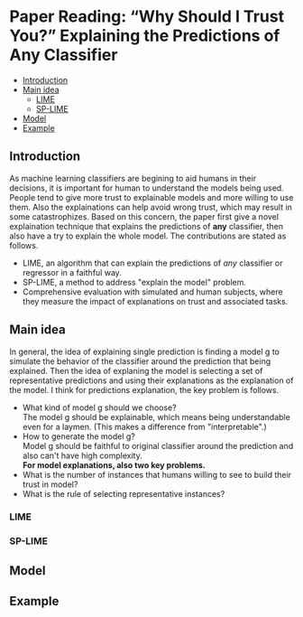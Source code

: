 # Paper Reading: “Why Should I Trust You?” Explaining the Predictions of Any Classifier
- [Introduction](#introduction)
- [Main idea](#main-idea)
  - [LIME](#lime)
  - [SP-LIME](#sp-lime)
- [Model](#model)
- [Example](#example)
## Introduction
As machine learning classifiers are begining to aid humans in their decisions, it is important for human to understand the models being used. People tend to give more trust to explainable models and more willing to use them. Also the explainations can help avoid wrong trust, which may result in some catastrophizes. Based on this concern, the paper first give a novel explaination technique that explains the predictions of __any__ classifier, then also have a try to explain the whole model. The contributions are stated as follows.<br>
* LIME, an algorithm that can explain the predictions of _any_ classifier or regressor in a faithful way.<br>
* SP-LIME, a method to address "explain the model" problem.<br>
* Comprehensive evaluation with simulated and human subjects, where they measure the impact of explanations on trust and associated tasks.<br>
## Main idea
  In general, the idea of explaining single prediction is finding a model g to simulate the behavior of the classifier around the prediction that being explained. Then the idea of explaning the model is selecting a set of representative predictions and using their explanations as the explanation of the model. I think for predictions explanation, the key problem is follows.
  * What kind of model g should we choose?<br>
  The model g should be explainable, which means being understandable even for a laymen. (This makes a difference from "interpretable".)<br>
  * How to generate the model g?<br>
  Model g should be faithful to original classifier around the prediction and also can't have high complexity.<br>
__For model explanations, also two key problems.__
  * What is the number of instances that humans willing to see to build their trust in model?
  * What is the rule of selecting representative instances?
### LIME

### SP-LIME
## Model
## Example
